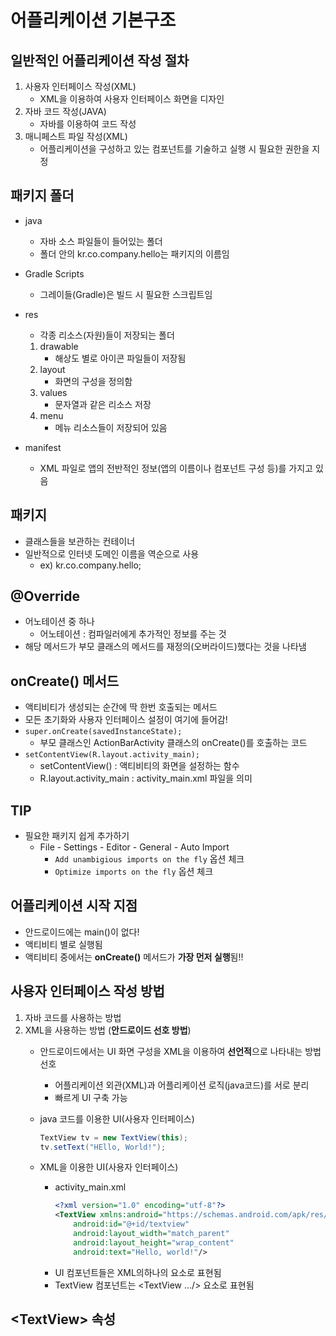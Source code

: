 # 어플리케이션 기본구조

## 일반적인 어플리케이션 작성 절차

1. 사용자 인터페이스 작성(XML)
    - XML을 이용하여 사용자 인터페이스 화면을 디자인
2. 자바 코드 작성(JAVA)
    - 자바를 이용하여 코드 작성
3. 매니페스트 파일 작성(XML)
    - 어플리케이션을 구성하고 있는 컴포넌트를 기술하고 실행 시 필요한 권한을 지정

## 패키지 폴더

- java
    - 자바 소스 파일들이 들어있는 폴더
    - 폴더 안의 kr.co.company.hello는 패키지의 이름임

- Gradle Scripts
    - 그레이들(Gradle)은 빌드 시 필요한 스크립트임

- res
    - 각종 리소스(자원)들이 저장되는 폴더
    1. drawable
        - 해상도 별로 아이콘 파일들이 저장됨
    2. layout
        - 화면의 구성을 정의함
    3. values
        - 문자열과 같은 리소스 저장
    4. menu
        - 메뉴 리소스들이 저장되어 있음

- manifest
    - XML 파일로 앱의 전반적인 정보(앱의 이름이나 컴포넌트 구성 등)를 가지고 있음

## 패키지

- 클래스들을 보관하는 컨테이너
- 일반적으로 인터넷 도메인 이름을 역순으로 사용
    - ex) kr.co.company.hello;

## @Override

- 어노테이션 중 하나
    - 어노테이션 : 컴파일러에게 추가적인 정보를 주는 것
- 해당 메서드가 부모 클래스의 메서드를 재정의(오버라이드)했다는 것을 나타냄

## onCreate() 메서드

- 액티비티가 생성되는 순간에 딱 한번 호출되는 메서드
- 모든 초기화와 사용자 인터페이스 설정이 여기에 들어감!
- `super.onCreate(savedInstanceState);`
    - 부모 클래스인 ActionBarActivity 클래스의 onCreate()를 호출하는 코드
- `setContentView(R.layout.activity_main);`
    - setContentView() : 액티비티의 화면을 설정하는 함수
    - R.layout.activity_main : activity_main.xml 파일을 의미

## TIP

- 필요한 패키지 쉽게 추가하기
    - File - Settings - Editor - General - Auto Import
        - `Add unambigious imports on the fly` 옵션 체크
        - `Optimize imports on the fly` 옵션 체크

## 어플리케이션 시작 지점

- 안드로이드에는 main()이 없다!
- 액티비티 별로 실행됨
- 액티비티 중에서는 **onCreate()** 메서드가 **가장 먼저 실행**됨!!

## 사용자 인터페이스 작성 방법

1. 자바 코드를 사용하는 방법
2. XML을 사용하는 방법 (**안드로이드 선호 방법**)
    - 안드로이드에서는 UI 화면 구성을 XML을 이용하여 **선언적**으로 나타내는 방법 선호
        - 어플리케이션 외관(XML)과 어플리케이션 로직(java코드)를 서로 분리
        - 빠르게 UI 구축 가능

    - java 코드를 이용한 UI(사용자 인터페이스)
        ```java
        TextView tv = new TextView(this);
        tv.setText("HEllo, World!");
        ```

    - XML을 이용한 UI(사용자 인터페이스)
        - activity_main.xml
            ```xml
            <?xml version="1.0" encoding="utf-8"?>
            <TextView xmlns:android="https://schemas.android.com/apk/res/android"
                android:id="@+id/textview"
                android:layout_width="match_parent"
                android:layout_height="wrap_content"
                android:text="Hello, world!"/>
            ```
        - UI 컴포넌트들은 XML의하나의 요소로 표현됨
        - TextView 컴포넌트는 \<TextView .../> 요소로 표현됨

## \<TextView> 속성

